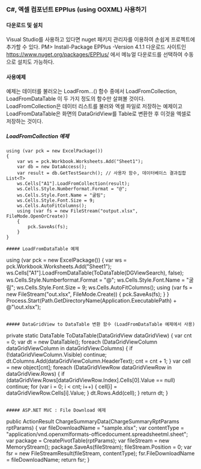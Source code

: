 ### C#, 엑셀 컴포넌트 EPPlus (using OOXML) 사용하기

#### 다운로드 및 설치
Visual Studio를 사용하고 있다면 nuget 패키지 관리자를 이용하여 손쉽게 프로젝트에 추가할 수 있다. PM> Install-Package EPPlus -Version 4.1.1 다운로드 사이트인 https://www.nuget.org/packages/EPPlus/ 에서 메뉴얼 다운로드를 선택하여 수동으로 설치도 가능하다.

#### 사용예제
예제는 데이터를 불러오는 LoadFrom…() 함수 중에서 LoadFromCollection, LoadFromDataTable 이 두 가지 정도의 함수만 살펴볼 것이다. LoadFromCollection은 데이터 리스트를 불러와 엑셀 파일로 저장하는 예제이고 LoadFromDataTable은 화면의 DataGridView를 Table로 변환한 후 이것을 엑셀로 저장하는 것이다.

##### LoadFromCollection 예제
```
using (var pck = new ExcelPackage())
{
	var ws = pck.Workbook.Worksheets.Add("Sheet1");
	var db = new DataAccess();
	var result = db.GetTestSearch(); // 사용자 함수, 데이터베이스 결과집합 List<T>
	ws.Cells["A1"].LoadFromCollection(result);
	ws.Cells.Style.Numberformat.Format = "@";
	ws.Cells.Style.Font.Name = "굴림";
	ws.Cells.Style.Font.Size = 9;
	ws.Cells.AutoFitColumns();
	using (var fs = new FileStream("output.xlsx", FileMode.OpenOrCreate)) 
	{ 
		pck.SaveAs(fs); 
	}
}

##### LoadFromDataTable 예제
```
using (var pck = new ExcelPackage())
{
	var ws = pck.Workbook.Worksheets.Add("Sheet1");
	ws.Cells["A1"].LoadFromDataTable(ToDataTable(DGViewSearch), false);
	ws.Cells.Style.Numberformat.Format = "@";
	ws.Cells.Style.Font.Name = "굴림";
	ws.Cells.Style.Font.Size = 9;
	ws.Cells.AutoFitColumns();
	using (var fs = new FileStream("out.xlsx", FileMode.Create))
	{
		pck.SaveAs(fs);
	}
}
Process.Start(Path.GetDirectoryName(Application.ExecutablePath) + @"\out.xlsx");
```

##### DataGridView to DataTable 변환 함수 (LoadFromDataTable 예제에서 사용)
```
private static DataTable ToDataTable(DataGridView dataGridView)
{
	var cnt = 0;
	var dt = new DataTable();
	foreach (DataGridViewColumn dataGridViewColumn in dataGridView.Columns)
	{
		if (!dataGridViewColumn.Visible) continue;
		dt.Columns.Add(dataGridViewColumn.HeaderText);
		cnt = cnt + 1;
	}
	var cell = new object[cnt];
	foreach (DataGridViewRow dataGridViewRow in dataGridView.Rows)
	{
		if (dataGridView.Rows[dataGridViewRow.Index].Cells[0].Value == null) continue;
		for (var i = 0; i < cnt; i++)
		{
			cell[i] = dataGridViewRow.Cells[i].Value;
		}
		dt.Rows.Add(cell);
	}
	return dt;
}
```

##### ASP.NET MVC : File Download 예제
```
public ActionResult ChargeSummaryData(ChargeSummaryRptParams rptParams)
{
	var fileDownloadName = "sample.xlsx";
	var contentType = "application/vnd.openxmlformats-officedocument.spreadsheetml.sheet";
	var package = CreatePivotTable(rptParams);
	var fileStream = new MemoryStream();
	package.SaveAs(fileStream);
	fileStream.Position = 0;
	var fsr = new FileStreamResult(fileStream, contentType);
	fsr.FileDownloadName = fileDownloadName;
	return fsr;
}
```
